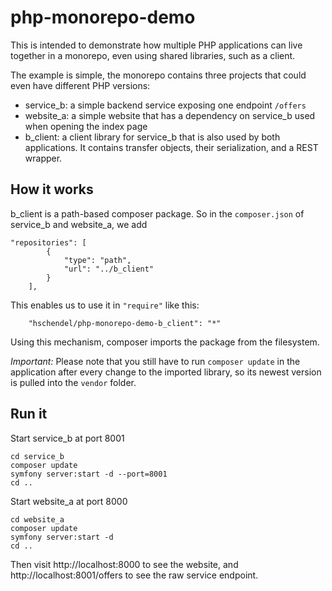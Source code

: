# php-monorepo-demo

This is intended to demonstrate how multiple PHP applications can live together in a monorepo,
even using shared libraries, such as a client.

The example is simple, the monorepo contains three projects that could even have different PHP versions:

- service_b: a simple backend service exposing one endpoint `/offers`
- website_a: a simple website that has a dependency on service_b used when opening the index page
- b_client: a client library for service_b that is also used by both applications. It contains transfer objects, their serialization, and a REST wrapper.

## How it works

b_client is a path-based composer package.
So in the `composer.json` of service_b and website_a, we add

```
"repositories": [
        {
            "type": "path",
            "url": "../b_client"
        }
    ],
```

This enables us to use it in `"require"` like this:

```
	"hschendel/php-monorepo-demo-b_client": "*"

```

Using this mechanism, composer imports the package from the filesystem.

*Important:* Please note that you still have to run `composer update` in the application after every change to
the imported library, so its newest version is pulled into the `vendor` folder.

## Run it

Start service_b at port 8001

```
cd service_b
composer update
symfony server:start -d --port=8001
cd ..
```

Start website_a at port 8000

```
cd website_a
composer update
symfony server:start -d
cd ..
```

Then visit http://localhost:8000 to see the website,
and http://localhost:8001/offers to see the raw service endpoint.